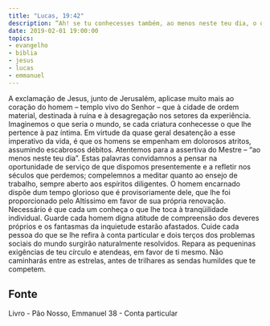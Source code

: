 ```yaml
---
title: "Lucas, 19:42"
description: “Ah! se tu conhecesses também, ao menos neste teu dia, o que à tua paz pertence!” - Jesus
date: 2019-02-01 19:00:00
topics: 
- evangelho
- biblia
- jesus
- lucas
- emmanuel
---
```


A exclamação de Jesus, junto de Jerusalém, aplica­se muito mais ao
coração do homem – templo vivo do Senhor – que à cidade de ordem material,
destinada à ruína e à desagregação nos setores da experiência.
Imaginemos o que seria o mundo, se cada criatura conhecesse o que lhe
pertence à paz íntima.
Em virtude da quase geral desatenção a esse imperativo da vida, é que os
homens se empenham em dolorosos atritos, assumindo escabrosos débitos.
Atentemos para a assertiva do Mestre – “ao menos neste teu dia”. Estas
palavras convidam­nos a pensar na oportunidade de serviço de que dispomos
presentemente e a refletir nos séculos que perdemos; compelem­nos a meditar
quanto ao ensejo de trabalho, sempre aberto aos espíritos diligentes.
O homem encarnado dispõe dum tempo glorioso que é provisoriamente
dele, que lhe foi proporcionado pelo Altíssimo em favor de sua própria renovação.
Necessário é que cada um conheça o que lhe toca à tranqüilidade
individual. Guarde cada homem digna atitude de compreensão dos deveres próprios
e os fantasmas da inquietude estarão afastados. Cuide cada pessoa do que se lhe
refira à conta particular e dois terços dos problemas sociais do mundo surgirão
naturalmente resolvidos.
Repara as pequeninas exigências de teu círculo e atende­as, em favor de ti
mesmo.
Não caminharás entre as estrelas, antes de trilhares as sendas humildes que
te competem.




## Fonte
Livro - Pão Nosso, Emmanuel
38 - Conta particular
